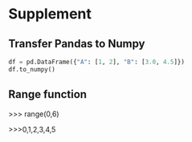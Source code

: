# Supplement

## Transfer Pandas to Numpy

```python
df = pd.DataFrame({"A": [1, 2], "B": [3.0, 4.5]})
df.to_numpy()
```

## Range function

&gt;&gt;&gt; range\(0,6\)

&gt;&gt;&gt;0,1,2,3,4,5

